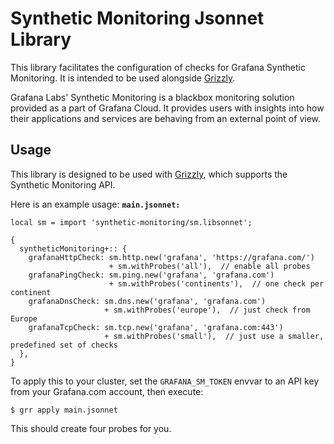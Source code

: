 # Synthetic Monitoring Jsonnet Library

This library facilitates the configuration of checks for Grafana Synthetic
Monitoring. It is intended to be used alongside [Grizzly](https://github.com/grafana/grizzly).

Grafana Labs' Synthetic Monitoring is a blackbox monitoring solution provided
as a part of Grafana Cloud. It provides users with insights into how their
applications and services are behaving from an external point of view.

## Usage

This library is designed to be used with [Grizzly](https://github.com/grafana/grizzly),
which supports the Synthetic Monitoring API.

Here is an example usage:
**`main.jsonnet:`**
```
local sm = import 'synthetic-monitoring/sm.libsonnet';
  
{
  syntheticMonitoring+:: {
    grafanaHttpCheck: sm.http.new('grafana', 'https://grafana.com/')
                      + sm.withProbes('all'),  // enable all probes
    grafanaPingCheck: sm.ping.new('grafana', 'grafana.com')
                      + sm.withProbes('continents'),  // one check per continent
    grafanaDnsCheck: sm.dns.new('grafana', 'grafana.com')
                     + sm.withProbes('europe'),  // just check from Europe
    grafanaTcpCheck: sm.tcp.new('grafana', 'grafana.com:443')
                     + sm.withProbes('small'),  // just use a smaller, predefined set of checks
  },
}
```

To apply this to your cluster, set the `GRAFANA_SM_TOKEN` envvar to an API key from your
Grafana.com account, then execute:

```
$ grr apply main.jsonnet
```

This should create four probes for you.
